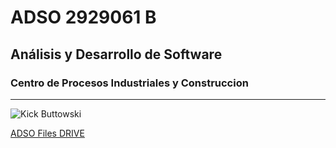 # ADSO 2929061 B
## Análisis y Desarrollo de Software
### Centro de Procesos Industriales y Construccion


---


![Kick Buttowski](https://tinyurl.com/rdbnppa)

[ADSO Files DRIVE](http://tinyurl.com/wnkk334u)
